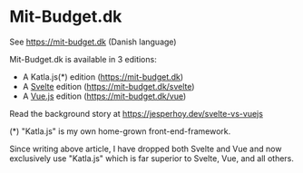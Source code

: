 # Mit-Budget.dk

See <https://mit-budget.dk> (Danish language)

Mit-Budget.dk is available in 3 editions:

- A Katla.js(*) edition (<https://mit-budget.dk>)
- A [Svelte](https://svelte.dev) edition (<https://mit-budget.dk/svelte>)
- A [Vue.js](https://vuejs.org) edition (<https://mit-budget.dk/vue>)

Read the background story at https://jesperhoy.dev/svelte-vs-vuejs

(*) "Katla.js" is my own home-grown front-end-framework.

Since writing above article, I have dropped both Svelte and Vue
and now exclusively use "Katla.js" which is far superior to Svelte, Vue, and all others.

